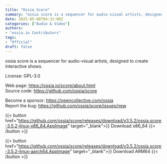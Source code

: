 ```yaml
---
title: "Ossia Score"
summary: "ossia score is a sequencer for audio-visual artists, designed to create interactive shows."
date: 2025-05-06T04:31:00Z
categories: ["Audio & Video"]
authors:
- "ossia.io Contributors"
tags: 
- "Official"
draft: false
---
```


ossia score is a sequencer for audio-visual artists, designed to create interactive shows.

License: GPL-3.0

Web page: <https://ossia.io/score/about.html>  
Source code: <https://github.com/ossia/score>

Become a sponsor: <https://opencollective.com/ossia>  
Report the bug: <https://github.com/ossia/score/issues/new>  

{{< button href="https://github.com/ossia/score/releases/download/v3.5.2/ossia.score-3.5.2-linux-x86_64.AppImage" target="_blank">}}
Download x86_64
{{< /button >}}

{{< button href="https://github.com/ossia/score/releases/download/v3.5.2/ossia.score-3.5.2-linux-aarch64.AppImage" target="_blank">}}
Download ARM64
{{< /button >}}